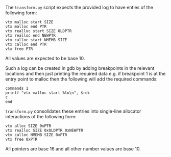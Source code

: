 The `transform.py` script expects the provided log to have enties of the
following form:

```
vtx malloc start SIZE
vtx malloc end PTR
vtx realloc start SIZE OLDPTR
vtx realloc end NEWPTR
vtx calloc start NMEMB SIZE
vtx calloc end PTR
vtx free PTR
```

All values are expected to be base 10.

Such a log can be created in gdb by adding breakpoints in the relevant locations
and then just printing the required data e.g. if breakpoint 1 is at the entry
point to malloc then the following will add the required commands:

```
commands 1
printf "vtx malloc start %lu\n", $rdi
c
end
```

`transform.py` consolidates these entries into single-line allocator
interactions of the following form:

```
vtx alloc SIZE 0xPTR
vtx realloc SIZE 0xOLDPTR 0xNEWPTR
vtx calloc NMEMB SIZE 0xPTR
vtx free 0xPTR
```

All pointers are base 16 and all other number values are base 10.
